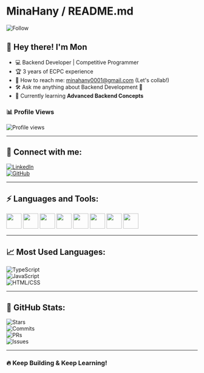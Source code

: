 # MinaHany / README.md

![Follow](https://img.shields.io/github/followers/mon?style=social)

## 👋 Hey there! I'm Mon  
- 💻 Backend Developer | Competitive Programmer  
- 🏆 3 years of ECPC experience  
- 📩 How to reach me: [minahany0001@gmail.com](mailto:minahany0001@gmail.com) (Let's collab!)  
- 🛠 Ask me anything about Backend Development 🚀  
- 🌱 Currently learning **Advanced Backend Concepts**  

### 📊 Profile Views  
![Profile views](https://komarev.com/ghpvc/?username=Mon&color=blue)

---

## 🤝 Connect with me:  
[![LinkedIn](https://img.shields.io/badge/-LinkedIn-blue?style=flat&logo=linkedin)](https://www.linkedin.com/in/mina-hany-53b550351/)  
[![GitHub](https://img.shields.io/badge/-GitHub-black?style=flat&logo=github)](https://github.com/MinaHany-s)  

---

## ⚡ Languages and Tools:

<p align="left">
  <img src="https://img.shields.io/badge/JavaScript-F7DF1E?style=flat&logo=javascript&logoColor=black" height="40"/>
  <img src="https://img.shields.io/badge/TypeScript-007ACC?style=flat&logo=typescript&logoColor=white" height="40"/>
  <img src="https://img.shields.io/badge/Node.js-339933?style=flat&logo=node.js&logoColor=white" height="40"/>
  <img src="https://img.shields.io/badge/MongoDB-47A248?style=flat&logo=mongodb&logoColor=white" height="40"/>
  <img src="https://img.shields.io/badge/Express.js-000000?style=flat&logo=express&logoColor=white" height="40"/>
  <img src="https://img.shields.io/badge/Git-F05032?style=flat&logo=git&logoColor=white" height="40"/>
  <img src="https://img.shields.io/badge/Docker-2496ED?style=flat&logo=docker&logoColor=white" height="40"/>
  <img src="https://img.shields.io/badge/MySQL-4479A1?style=flat&logo=mysql&logoColor=white" height="40"/>
</p>

---

## 📈 Most Used Languages:  
![TypeScript](https://img.shields.io/badge/TypeScript-60%25-blue)  
![JavaScript](https://img.shields.io/badge/JavaScript-20%25-yellow)  
![HTML/CSS](https://img.shields.io/badge/HTML%2FCSS-5%25-orange)  

---

## 🚀 GitHub Stats:  
![Stars](https://img.shields.io/badge/Total%20Stars-100-yellow)  
![Commits](https://img.shields.io/badge/Total%20Commits-500-blue)  
![PRs](https://img.shields.io/badge/Total%20PRs-20-green)  
![Issues](https://img.shields.io/badge/Total%20Issues-10-red)  

---

### 🔥 Keep Building & Keep Learning!
